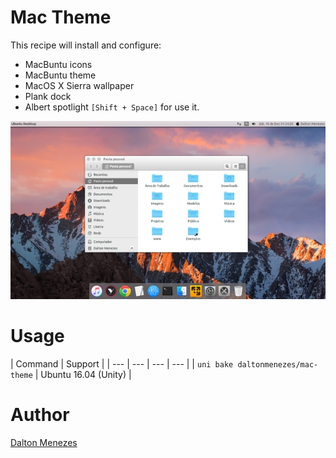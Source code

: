 # Mac Theme

This recipe will install and configure:

- MacBuntu icons
- MacBuntu theme
- MacOS X Sierra wallpaper
- Plank dock
- Albert spotlight `[Shift + Space]` for use it.

<p align="center">
<img src="bin/thumb.jpg" alt="Mac Theme Thumbnail" />
</p>

# Usage

| Command | Support |
| --- | --- | --- | --- |
| `uni bake daltonmenezes/mac-theme` | Ubuntu 16.04 (Unity) |

# Author

[Dalton Menezes](https://github.com/uni-linux/recipes/tree/master/src/daltonmenezes)
